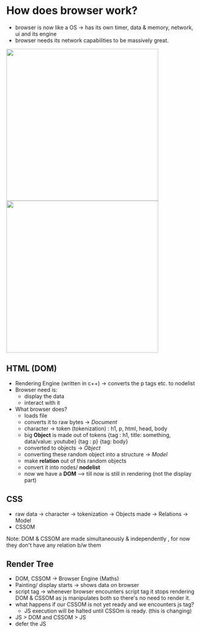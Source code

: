 # How does browser work?

- browser is now like a OS -> has its own timer, data & memory, network, ui and its engine
- browser needs its network capabilities to be massively great.

<img src="https://github.com/user-attachments/assets/66083111-eb60-449d-8cfd-b4b2960de922" width="400"/>
<img src="https://github.com/user-attachments/assets/b7e5eda7-8933-4413-b268-7197b8333ea4" width="400"/>

## HTML (DOM)
- Rendering Engine (written in c++) -> converts the p tags etc. to nodelist
- Browser need is:
  - display the data
  - interact with it
- What browser does?
  - loads file
  - converts it to raw bytes -> *Document*
  - character -> token (tokenization) : h1, p, html, head, body
  - big **Object** is made out of tokens  {tag : h1, title: something, data/value: youtube} {tag : p} {tag: body}
  - converted to objects -> *Object*
  - converting these random object into a structure -> *Model*
  - make **relation** out of this random objects
  - convert it into nodes/ **nodelist**
  - now we have a **DOM**
--> till now is still in rendering (not the display part)

## CSS
- raw data -> character -> tokenization -> Objects made -> Relations -> Model
- CSSOM

Note: DOM & CSSOM are made simultaneously & independently , for now they don't have any relation b/w them 

## Render Tree
- DOM, CSSOM -> Browser Engine (Maths)
- Painting/ display starts -> shows data on browser
- script tag -> whenever browser encounters script tag it stops rendering DOM & CSSOM as js manipulates both so there's no need to render it.
- what happens if our CSSOM is not yet ready and we encounters js tag?
  - JS execution will be halted until CSSOm is ready. (this is changing)
- JS > DOM and CSSOM > JS
- defer the JS
